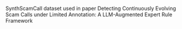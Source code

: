 SynthScamCall dataset used in paper Detecting Continuously Evolving Scam Calls under Limited Annotation: A LLM-Augmented Expert Rule Framework
